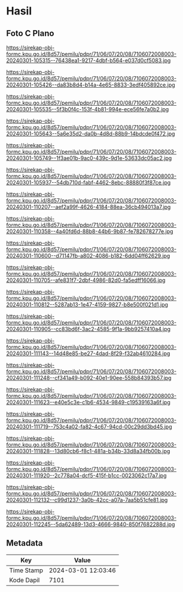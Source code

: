 # Hasil

## Foto C Plano

https://sirekap-obj-formc.kpu.go.id/8d57/pemilu/pdpr/71/06/07/20/08/7106072008003-20240301-105315--76438ea1-9217-4dbf-b564-e037d0cf5083.jpg

https://sirekap-obj-formc.kpu.go.id/8d57/pemilu/pdpr/71/06/07/20/08/7106072008003-20240301-105426--da83b8d4-b14a-4e65-8833-3edf405892ce.jpg

https://sirekap-obj-formc.kpu.go.id/8d57/pemilu/pdpr/71/06/07/20/08/7106072008003-20240301-105535--5f3b0f4c-153f-4b81-994e-ece56fe7a0b2.jpg

https://sirekap-obj-formc.kpu.go.id/8d57/pemilu/pdpr/71/06/07/20/08/7106072008003-20240301-105643--5a6e35d2-da0b-4d8d-88b9-14bdcde0f472.jpg

https://sirekap-obj-formc.kpu.go.id/8d57/pemilu/pdpr/71/06/07/20/08/7106072008003-20240301-105749--1f3ae01b-9ac0-439c-9d1e-53633dc05ac2.jpg

https://sirekap-obj-formc.kpu.go.id/8d57/pemilu/pdpr/71/06/07/20/08/7106072008003-20240301-105937--54db710d-fabf-4462-8ebc-88880f3f87ce.jpg

https://sirekap-obj-formc.kpu.go.id/8d57/pemilu/pdpr/71/06/07/20/08/7106072008003-20240301-110207--aef2a99f-4626-4184-88ea-36cb494013a7.jpg

https://sirekap-obj-formc.kpu.go.id/8d57/pemilu/pdpr/71/06/07/20/08/7106072008003-20240301-110358--4a40fd6d-88b8-44b6-9b87-fe782678277e.jpg

https://sirekap-obj-formc.kpu.go.id/8d57/pemilu/pdpr/71/06/07/20/08/7106072008003-20240301-110600--d71147fb-a802-4086-b182-6dd04ff62629.jpg

https://sirekap-obj-formc.kpu.go.id/8d57/pemilu/pdpr/71/06/07/20/08/7106072008003-20240301-110705--afe831f7-2dbf-4986-82d0-fa5edff16066.jpg

https://sirekap-obj-formc.kpu.go.id/8d57/pemilu/pdpr/71/06/07/20/08/7106072008003-20240301-110812--5287ab13-1e47-4159-9827-b8e500f021d1.jpg

https://sirekap-obj-formc.kpu.go.id/8d57/pemilu/pdpr/71/06/07/20/08/7106072008003-20240301-110905--cc83bd6f-3ac2-4585-9f1a-9bb9257410a4.jpg

https://sirekap-obj-formc.kpu.go.id/8d57/pemilu/pdpr/71/06/07/20/08/7106072008003-20240301-111143--14d48e85-be27-4dad-8f29-f32ab4610284.jpg

https://sirekap-obj-formc.kpu.go.id/8d57/pemilu/pdpr/71/06/07/20/08/7106072008003-20240301-111248--cf341a49-b092-40e1-90ee-558b84393b57.jpg

https://sirekap-obj-formc.kpu.go.id/8d57/pemilu/pdpr/71/06/07/20/08/7106072008003-20240301-111623--e40e5c3e-c1b6-4534-9849-c19539163a6f.jpg

https://sirekap-obj-formc.kpu.go.id/8d57/pemilu/pdpr/71/06/07/20/08/7106072008003-20240301-111719--753c4a02-fa82-4c67-94cd-00c29dd3bd45.jpg

https://sirekap-obj-formc.kpu.go.id/8d57/pemilu/pdpr/71/06/07/20/08/7106072008003-20240301-111828--13d80cb6-f8c1-481a-b34b-33d8a34fb00b.jpg

https://sirekap-obj-formc.kpu.go.id/8d57/pemilu/pdpr/71/06/07/20/08/7106072008003-20240301-111920--2c778a04-dcf5-415f-b1cc-0023062c17a7.jpg

https://sirekap-obj-formc.kpu.go.id/8d57/pemilu/pdpr/71/06/07/20/08/7106072008003-20240301-112132--c99d1237-3a0b-42cc-a07a-7aa5b51cfe81.jpg

https://sirekap-obj-formc.kpu.go.id/8d57/pemilu/pdpr/71/06/07/20/08/7106072008003-20240301-112245--5da62489-13d3-4666-9840-850f7682288d.jpg


## Metadata

| Key        | Value               |
| ---------- | ------------------- |
| Time Stamp | 2024-03-01 12:03:46 |
| Kode Dapil | 7101                |



